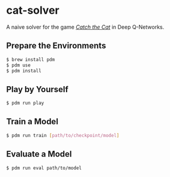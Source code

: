 # cat-solver

A naive solver for the game [_Catch the Cat_](https://github.com/ganlvtech/phaser-catch-the-cat) in Deep Q-Networks.

## Prepare the Environments

```bash
$ brew install pdm
$ pdm use
$ pdm install
```

## Play by Yourself

```bash
$ pdm run play
```

## Train a Model

```bash
$ pdm run train [path/to/checkpoint/model]
```

## Evaluate a Model

```bash
$ pdm run eval path/to/model
```
